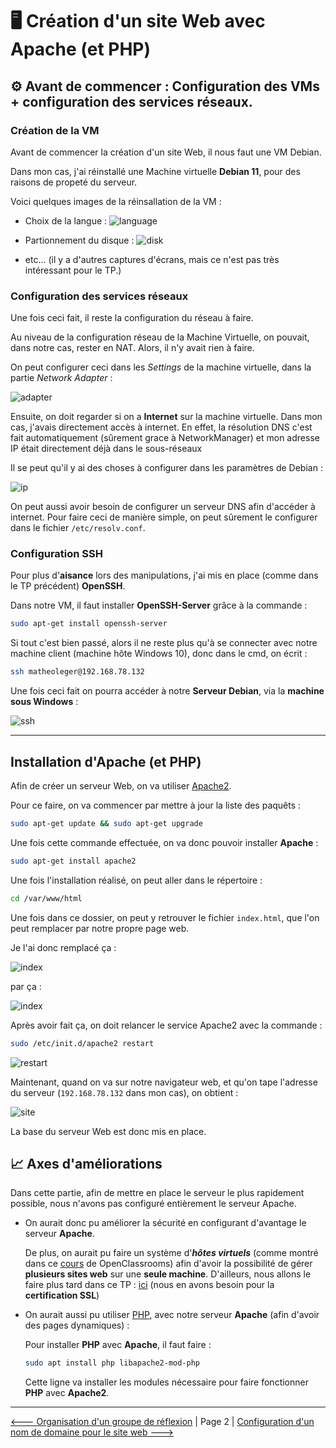 # :desktop_computer: Création d'un site Web avec Apache (et PHP)

## :gear: Avant de commencer : Configuration des VMs + configuration des services réseaux.

### Création de la VM

Avant de commencer la création d'un site Web, il nous faut une VM Debian.

Dans mon cas, j'ai réinstallé une Machine virtuelle **Debian 11**, pour des raisons de propeté du serveur.

Voici quelques images de la réinsallation de la VM :

- Choix de la langue :
    ![language](./img/installation-VM/2021-09-28-133352.jpg)

- Partionnement du disque :
    ![disk](./img/installation-VM/2021-09-28-133810.jpg)

- etc... (il y a d'autres captures d'écrans, mais ce n'est pas très intéressant pour le TP.)

### Configuration des services réseaux

Une fois ceci fait, il reste la configuration du réseau à faire.

Au niveau de la configuration réseau de la Machine Virtuelle, on pouvait, dans notre cas, rester en NAT. Alors, il n'y avait rien à faire.

On peut configurer ceci dans les *Settings* de la machine virtuelle, dans la partie *Network Adapter* :

![adapter](./img/installation-VM/2021-10-01-092416.jpg)

Ensuite, on doit regarder si on a **Internet** sur la machine virtuelle. Dans mon cas, j'avais directement accès à internet. En effet, la résolution DNS c'est fait automatiquement (sûrement grace à NetworkManager) et mon adresse IP était directement déjà dans le sous-réseaux

Il se peut qu'il y ai des choses à configurer dans les paramètres de Debian :

![ip](./img/installation-VM/2021-10-01-094615.jpg)

On peut aussi avoir besoin de configurer un serveur DNS afin d'accéder à internet. Pour faire ceci de manière simple, on peut sûrement le configurer dans le fichier `/etc/resolv.conf`.

### Configuration SSH

Pour plus d'**aisance** lors des manipulations, j'ai mis en place (comme dans le TP précédent) **OpenSSH**.

Dans notre VM, il faut installer **OpenSSH-Server** grâce à la commande :

```sh
sudo apt-get install openssh-server
```

Si tout c'est bien passé, alors il ne reste plus qu'à se connecter avec notre machine client (machine hôte Windows 10), donc dans le cmd, on écrit :

```sh
ssh matheoleger@192.168.78.132
```

Une fois ceci fait on pourra accéder à notre **Serveur Debian**, via la **machine sous Windows** :

![ssh](./img/ssh/2021-10-01-095639.jpg)


--------------------------------------------------------

## Installation d'Apache (et PHP)

Afin de créer un serveur Web, on va utiliser [Apache2](./definition.md#apache2).

Pour ce faire, on va commencer par mettre à jour la liste des paquêts :

```sh
sudo apt-get update && sudo apt-get upgrade
```

Une fois cette commande effectuée, on va donc pouvoir installer **Apache** :

```sh
sudo apt-get install apache2
```

Une fois l'installation réalisé, on peut aller dans le répertoire :

```sh
cd /var/www/html
```

Une fois dans ce dossier, on peut y retrouver le fichier `index.html`, que l'on peut remplacer par notre propre page web.

Je l'ai donc remplacé ça :

![index](./img/apache/2021-09-28-144448.jpg)

par ça : 

![index](./img/apache/2021-09-28-152136.jpg)

Après avoir fait ça, on doit relancer le service Apache2 avec la commande :

```sh
sudo /etc/init.d/apache2 restart
```

![restart](./img/apache/2021-09-28-144045.jpg)

Maintenant, quand on va sur notre navigateur web, et qu'on tape l'adresse du serveur (`192.168.78.132` dans mon cas), on obtient :

![site](./img/apache/2021-10-01-104042.jpg)

La base du serveur Web est donc mis en place.

## :chart_with_upwards_trend: Axes d'améliorations

Dans cette partie, afin de mettre en place le serveur le plus rapidement possible, nous n'avons pas configuré entièrement le serveur Apache.

- On aurait donc pu améliorer la sécurité en configurant d'avantage le serveur **Apache**.

    De plus, on aurait pu faire un système d'***hôtes virtuels*** (comme montré dans ce [cours](https://openclassrooms.com/fr/courses/1733551-gerez-votre-serveur-linux-et-ses-services/5236051-installez-le-serveur-web-le-plus-utilise-au-monde-apache#/id/r-5442839) de OpenClassrooms) afin d'avoir la possibilité de gérer **plusieurs sites web** sur une **seule machine**. D'ailleurs, nous allons le faire plus tard dans ce TP : [ici](./ssl.md#Mise-en-place-dun-Vhost-avec-Apache) (nous en avons besoin pour la **certification SSL**)

- On aurait aussi pu utiliser [PHP](./definition.md#PHP), avec notre serveur **Apache** (afin d'avoir des pages dynamiques) :

    Pour installer **PHP** avec **Apache**, il faut faire :

    ```sh
    sudo apt install php libapache2-mod-php
    ```
    Cette ligne va installer les modules nécessaire pour faire fonctionner **PHP** avec **Apache2**.

-------------

[<--- Organisation d'un groupe de réflexion](./organisation.md) | Page 2 | [Configuration d'un nom de domaine pour le site web --->](./nom-domaine.md)



